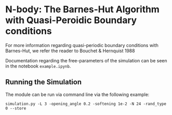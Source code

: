 # N-body: The Barnes-Hut Algorithm with Quasi-Peroidic Boundary conditions

For more information regarding quasi-periodic boundary conditions with Barnes-Hut, we refer the reader to Bouchet & Hernquist 1988

Documentation regarding the free-parameters of the simulation can be seen in the notebook `example.ipynb`. 

## Running the Simulation 

The module can be run via command line via the following example: 

```simulation.py -L 3 -opening_angle 0.2 -softening 1e-2 -N 24 -rand_type 0 --store```

